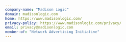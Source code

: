 ```yaml
---
company-name: "Madison Logic"
domain: madisonlogic.com
home: https://www.madisonlogic.com/
privacy-policy: https://www.madisonlogic.com/privacy/
email: privacy@madisonlogic.com
member-of: "Network Advertising Initiative"
---
```




